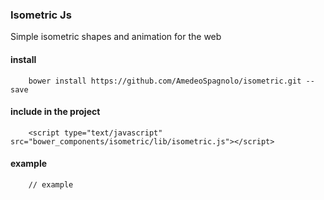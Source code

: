 ### Isometric Js

Simple isometric shapes and animation for the web

#### install

		bower install https://github.com/AmedeoSpagnolo/isometric.git --save

#### include in the project

		<script type="text/javascript" src="bower_components/isometric/lib/isometric.js"></script>

#### example

		// example

